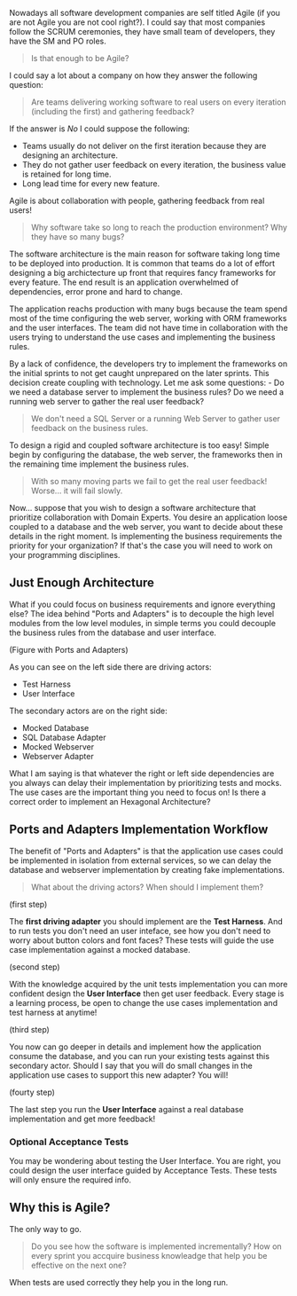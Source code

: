 Nowadays all software development companies are self titled Agile (if you are not Agile you are not cool right?). I could say that most companies follow the SCRUM ceremonies, they have small team of developers, they have the SM and PO roles. 

> Is that enough to be Agile?

I could say a lot about a company on how they answer the following question: 

> Are teams delivering working software to real users on every iteration (including the first) and gathering feedback?

If the answer is *No* I could suppose the following:

* Teams usually do not deliver on the first iteration because they are designing an architecture. 
* They do not gather user feedback on every iteration, the business value is retained for long time.
* Long lead time for every new feature.

Agile is about collaboration with people, gathering feedback from real users!

> Why software take so long to reach the production environment? Why they have so many bugs?

The software architecture is the main reason for software taking long time to be deployed into production. It is common that teams do a lot of effort designing a big archictecture up front that requires fancy frameworks for every feature. The end result is an application overwhelmed of dependencies, error prone and hard to change.

The application reachs production with many bugs because the team spend most of the time configuring the web server, working with ORM frameworks and the user interfaces. The team did not have time in collaboration with the users trying to understand the use cases and implementing the business rules.

By a lack of confidence, the developers try to implement the frameworks on the initial sprints to not get caught unprepared on the later sprints. This decision create coupling with technology. Let me ask some questions: - Do we need a database server to implement the business rules? Do we need a running web server to gather the real user feedback?

> We don't need a SQL Server or a running Web Server to gather user feedback on the business rules.

To design a rigid and coupled software architecture is too easy! Simple begin by configuring the database, the web server, the frameworks then in the remaining time implement the business rules.

> With so many moving parts we fail to get the real user feedback! Worse... it will fail slowly.

Now... suppose that you wish to design a software architecture that prioritize collaboration with Domain Experts. You desire an application loose coupled to a database and the web server, you want to decide about these details in the right moment. Is implementing the business requirements the priority for your organization? If that's the case you will need to work on your programming disciplines.

## Just Enough Architecture

What if you could focus on business requirements and ignore everything else? The idea behind "Ports and Adapters" is to decouple the high level modules from the low level modules, in simple terms you could decouple the business rules from the database and user interface.

(Figure with Ports and Adapters)

As you can see on the left side there are driving actors:
* Test Harness
* User Interface

The secondary actors are on the right side:
* Mocked Database
* SQL Database Adapter
* Mocked Webserver
* Webserver Adapter

What I am saying is that whatever the right or left side dependencies are you always can delay their implementation by prioritizing tests and mocks. The use cases are the important thing you need to focus on! Is there a correct order to implement an Hexagonal Architecture?

## Ports and Adapters Implementation Workflow

The benefit of "Ports and Adapters" is that the application use cases could be implemented in isolation from external services, so we can delay the database and webserver implementation by creating fake implementations. 

> What about the driving actors? When should I implement them?

(first step)

The **first driving adapter** you should implement are the **Test Harness**. And to run tests you don't need an user inteface, see how you don't need to worry about button colors and font faces? These tests will guide the use case implementation against a mocked database.

(second step)

With the knowledge acquired by the unit tests implementation you can more confident design the **User Interface** then get user feedback. Every stage is a learning process, be open to change the use cases implementation and test harness at anytime!

(third step)

You now can go deeper in details and implement how the application consume the database, and you can run your existing tests against this secondary actor. Should I say that you will do small changes in the application use cases to support this new adapter? You will!

(fourty step)

The last step you run the **User Interface** against a real database implementation and get more feedback!

### Optional Acceptance Tests

You may be wondering about testing the User Interface. You are right, you could design the user interface guided by Acceptance Tests. These tests will only ensure the required info.

## Why this is Agile?

The only way to go.

> Do you see how the software is implemented incrementally? How on every sprint you accquire business knowleadge that help you be effective on the next one?

When tests are used correctly they help you in the long run.
